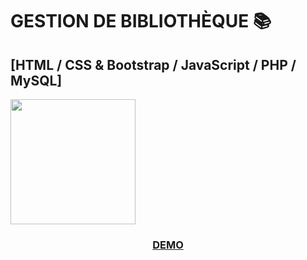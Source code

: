 <h1>GESTION DE BIBLIOTHÈQUE 📚 </h1>
<h2>[HTML / CSS & Bootstrap / JavaScript / PHP / MySQL]</h2>
<img src="http://abdellahelghoulam.me/assets/img/portfolio/cabin.png" height="200" />
<center><h3><a href="https://cyan-hazards.000webhostapp.com/">DEMO</a></h3> </center>
